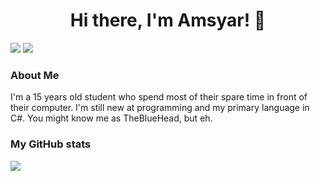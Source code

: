 <h1 align=center>Hi there, I'm Amsyar! 👋</h1>


[![](https://discord-md-badge.vercel.app/api/shield/492949202121261067?style=flat-square)](https://discord.com/users/492949202121261067) [![](https://komarev.com/ghpvc/?username=amsyarasyiq)](https://github.com/amsyarasyiq)

### About Me
I'm a 15 years old student who spend most of their spare time in front of their computer. I'm still new at programming and my primary language in C#. You might know me as TheBlueHead, but eh.

### My GitHub stats
<img src="https://github-readme-stats.vercel.app/api?username=amsyarasyiq&include_all_commits=true&hide_border=true&count_private=true" />
